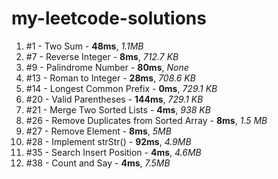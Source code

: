 # my-leetcode-solutions

1. #1 - Two Sum - **48ms**, *1.1MB*
2. #7 - Reverse Integer - **8ms**, *712.7 KB*
3. #9 - Palindrome Number - **80ms**, *None*
4. #13 - Roman to Integer - **28ms**, *708.6 KB*
5. #14 - Longest Common Prefix - **0ms**, *729.1 KB*
6. #20 - Valid Parentheses - **144ms**, *729.1 KB*
7. #21 - Merge Two Sorted Lists - **4ms**, *938 KB*
8. #26 - Remove Duplicates from Sorted Array - **8ms**, *1.5 MB*
9. #27 - Remove Element - **8ms**, *5MB*
10. #28 - Implement strStr() - **92ms**, *4.9MB*
11. #35 - Search Insert Position - **4ms**, *4.6MB*
12. #38 - Count and Say - **4ms**, *7.5MB*
